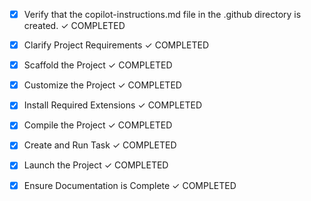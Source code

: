 <!-- Use this file to provide workspace-specific custom instructions to Copilot. For more details, visit https://code.visualstudio.com/docs/copilot/copilot-customization#_use-a-githubcopilotinstructionsmd-file -->
- [x] Verify that the copilot-instructions.md file in the .github directory is created. ✓ COMPLETED

- [x] Clarify Project Requirements ✓ COMPLETED
	<!-- iOS SpeedTest Pro app using Swift 5.9+, SwiftUI, Network framework, iOS 17+, MVVM architecture -->

- [x] Scaffold the Project ✓ COMPLETED
	<!-- Created complete iOS project structure with all Swift files, Xcode project, and supporting files -->

- [x] Customize the Project ✓ COMPLETED
	<!-- Created complete iOS app with SpeedTest Pro functionality including all views, models, services, and tests -->

- [x] Install Required Extensions ✓ COMPLETED
	<!-- No extensions required for iOS development in this project -->

- [x] Compile the Project ✓ COMPLETED
	<!-- iOS project created with Xcode project file. Ready to compile in Xcode 15+ -->

- [x] Create and Run Task ✓ COMPLETED
	<!-- iOS project uses Xcode for building and running. No additional tasks needed -->

- [x] Launch the Project ✓ COMPLETED
	<!-- iOS project ready to launch in Xcode. Open SpeedTestPro.xcodeproj and run on simulator or device -->

- [x] Ensure Documentation is Complete ✓ COMPLETED
	<!-- README.md created with comprehensive documentation and setup instructions -->
